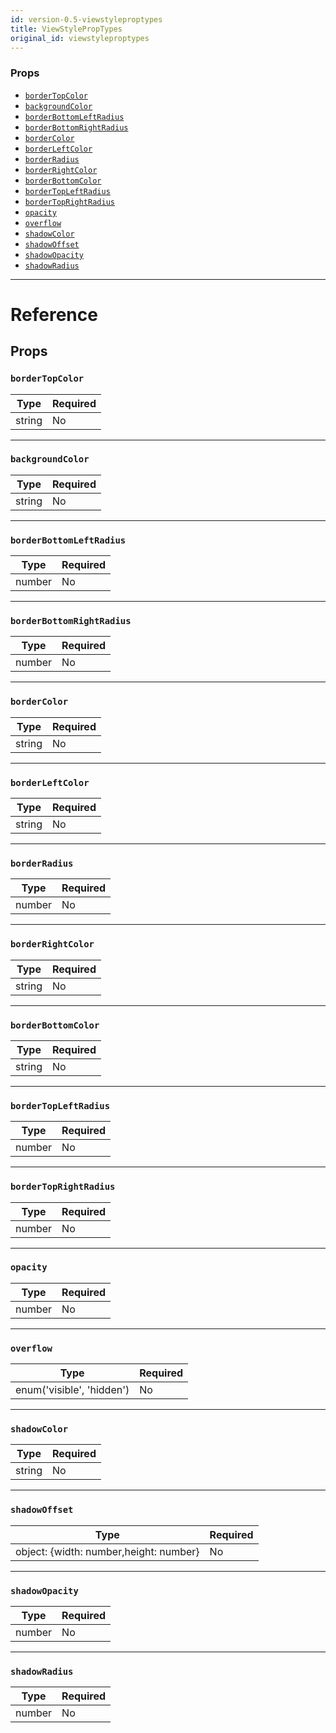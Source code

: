 ```yaml
---
id: version-0.5-viewstyleproptypes
title: ViewStylePropTypes
original_id: viewstyleproptypes
---
```

### Props

- [`borderTopColor`](docs/viewstyleproptypes.html#bordertopcolor)
- [`backgroundColor`](docs/viewstyleproptypes.html#backgroundcolor)
- [`borderBottomLeftRadius`](docs/viewstyleproptypes.html#borderbottomleftradius)
- [`borderBottomRightRadius`](docs/viewstyleproptypes.html#borderbottomrightradius)
- [`borderColor`](docs/viewstyleproptypes.html#bordercolor)
- [`borderLeftColor`](docs/viewstyleproptypes.html#borderleftcolor)
- [`borderRadius`](docs/viewstyleproptypes.html#borderradius)
- [`borderRightColor`](docs/viewstyleproptypes.html#borderrightcolor)
- [`borderBottomColor`](docs/viewstyleproptypes.html#borderbottomcolor)
- [`borderTopLeftRadius`](docs/viewstyleproptypes.html#bordertopleftradius)
- [`borderTopRightRadius`](docs/viewstyleproptypes.html#bordertoprightradius)
- [`opacity`](docs/viewstyleproptypes.html#opacity)
- [`overflow`](docs/viewstyleproptypes.html#overflow)
- [`shadowColor`](docs/viewstyleproptypes.html#shadowcolor)
- [`shadowOffset`](docs/viewstyleproptypes.html#shadowoffset)
- [`shadowOpacity`](docs/viewstyleproptypes.html#shadowopacity)
- [`shadowRadius`](docs/viewstyleproptypes.html#shadowradius)






---

# Reference

## Props

### `borderTopColor`



| Type | Required |
| - | - |
| string | No |




---

### `backgroundColor`



| Type | Required |
| - | - |
| string | No |




---

### `borderBottomLeftRadius`



| Type | Required |
| - | - |
| number | No |




---

### `borderBottomRightRadius`



| Type | Required |
| - | - |
| number | No |




---

### `borderColor`



| Type | Required |
| - | - |
| string | No |




---

### `borderLeftColor`



| Type | Required |
| - | - |
| string | No |




---

### `borderRadius`



| Type | Required |
| - | - |
| number | No |




---

### `borderRightColor`



| Type | Required |
| - | - |
| string | No |




---

### `borderBottomColor`



| Type | Required |
| - | - |
| string | No |




---

### `borderTopLeftRadius`



| Type | Required |
| - | - |
| number | No |




---

### `borderTopRightRadius`



| Type | Required |
| - | - |
| number | No |




---

### `opacity`



| Type | Required |
| - | - |
| number | No |




---

### `overflow`



| Type | Required |
| - | - |
| enum('visible', 'hidden') | No |




---

### `shadowColor`



| Type | Required |
| - | - |
| string | No |




---

### `shadowOffset`



| Type | Required |
| - | - |
| object: {width: number,height: number} | No |




---

### `shadowOpacity`



| Type | Required |
| - | - |
| number | No |




---

### `shadowRadius`



| Type | Required |
| - | - |
| number | No |







